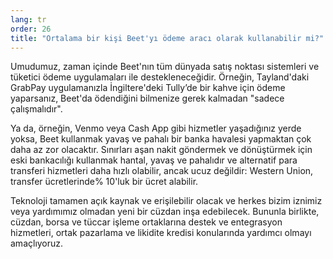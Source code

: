 ```yaml
---
lang: tr
order: 26
title: "Ortalama bir kişi Beet'yı ödeme aracı olarak kullanabilir mi?"
---
```


Umudumuz, zaman içinde Beet'nın tüm dünyada satış noktası sistemleri ve tüketici ödeme uygulamaları ile destekleneceğidir. Örneğin, Tayland'daki GrabPay uygulamanızla İngiltere'deki Tully’de bir kahve için ödeme yaparsanız, Beet'da ödendiğini bilmenize gerek kalmadan "sadece çalışmalıdır".

Ya da, örneğin, Venmo veya Cash App gibi hizmetler yaşadığınız yerde yoksa, Beet kullanmak yavaş ve pahalı bir banka havalesi yapmaktan çok daha az zor olacaktır. Sınırları aşan nakit göndermek ve dönüştürmek için eski bankacılığı kullanmak hantal, yavaş ve pahalıdır ve alternatif para transferi hizmetleri daha hızlı olabilir, ancak ucuz değildir: Western Union, transfer ücretlerinde% 10'luk bir ücret alabilir.

Teknoloji tamamen açık kaynak ve erişilebilir olacak ve herkes bizim iznimiz veya yardımımız olmadan yeni bir cüzdan inşa edebilecek. Bununla birlikte, cüzdan, borsa ve tüccar işleme ortaklarına destek ve entegrasyon hizmetleri, ortak pazarlama ve likidite kredisi konularında yardımcı olmayı amaçlıyoruz.
